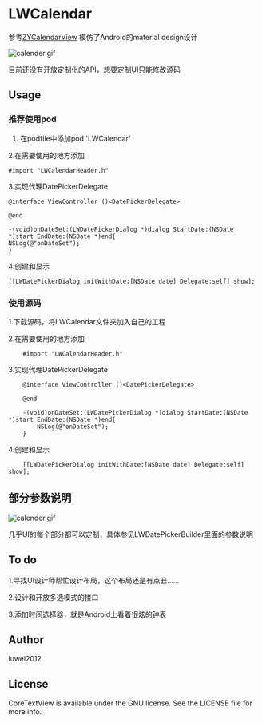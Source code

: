 # LWCalendar
参考[ZYCalendarView](https://github.com/Yanyinghenmei/ZYCalendarView) 模仿了Android的material design设计

![calender.gif](http://luwei2012.github.io/images/IOS/CustomView/ZYCalender_Record.gif) 

目前还没有开放定制化的API，想要定制UI只能修改源码
## Usage
### 推荐使用pod

1. 在podfile中添加pod 'LWCalendar'

2.在需要使用的地方添加

```objc
#import "LWCalendarHeader.h" 
```
3.实现代理DatePickerDelegate
```objc
@interface ViewController ()<DatePickerDelegate>

@end 

-(void)onDateSet:(LWDatePickerDialog *)dialog StartDate:(NSDate *)start EndDate:(NSDate *)end{
NSLog(@"onDateSet");
}

```
4.创建和显示
```objc
[[LWDatePickerDialog initWithDate:[NSDate date] Delegate:self] show]; 
```
### 使用源码

1.下载源码，将LWCalendar文件夹加入自己的工程

2.在需要使用的地方添加

```objc
	#import "LWCalendarHeader.h" 
```
3.实现代理DatePickerDelegate
```objc
    @interface ViewController ()<DatePickerDelegate>

    @end 

    -(void)onDateSet:(LWDatePickerDialog *)dialog StartDate:(NSDate *)start EndDate:(NSDate *)end{
        NSLog(@"onDateSet");
    }

```
4.创建和显示
```objc
    [[LWDatePickerDialog initWithDate:[NSDate date] Delegate:self] show]; 
```

## 部分参数说明
![calender.gif](http://luwei2012.github.io/images/IOS/CustomView/LWCalendar标注.png) 

几乎UI的每个部分都可以定制，具体参见LWDatePickerBuilder里面的参数说明

## To do 

1.寻找UI设计师帮忙设计布局，这个布局还是有点丑......

2.设计和开放多选模式的接口

3.添加时间选择器，就是Android上看着很炫的钟表

## Author

luwei2012

## License

CoreTextView is available under the GNU license. See the LICENSE file for more info.
